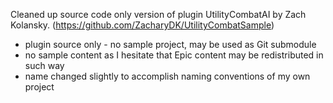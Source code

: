 Cleaned up source code only version of plugin UtilityCombatAI by Zach Kolansky. (https://github.com/ZacharyDK/UtilityCombatSample)

* plugin source only - no sample project, may be used as Git submodule
* no sample content as I hesitate that Epic content may be redistributed in such way
* name changed slightly to accomplish naming conventions of my own project
